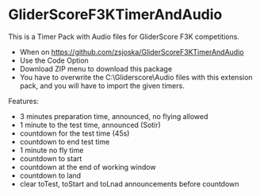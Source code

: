 # GliderScoreF3KTimerAndAudio

This is a Timer Pack with Audio files for GliderScore F3K competitions.

- When on https://github.com/zsjoska/GliderScoreF3KTimerAndAudio
- Use the <GREEN> Code Option
- Download ZIP menu to download this package
- You have to overwrite the C:\Gliderscore\Audio files with this extension pack, and you will have to import the given timers.


Features:
 - 3 minutes preparation time, announced, no flying allowed
 - 1 minute to the test time, announced (Sotir)
 - countdown for the test time (45s)
 - countdown to end test time
 - 1 minute no fly time
 - countdown to start
 - countdown at the end of working window
 - countdown to land
 - clear toTest, toStart and toLnad announcements before countdown
